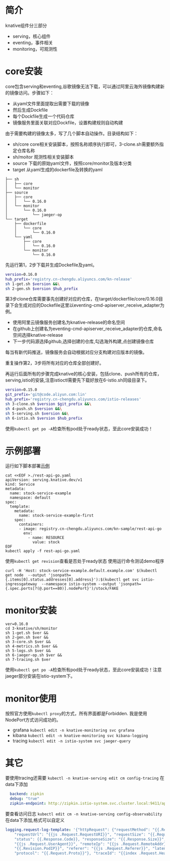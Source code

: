 # 简介
knative组件分三部分
- serving，核心组件
- eventing，事件相关
- monitoring，可观测性

# core安装
core包含serving和eventing,谷歌镜像无法下载，可以通过阿里云海外镜像构建新的镜像访问。步骤如下：
- 从yaml文件里面提取出需要下载的镜像
- 然后生成Dockfile
- 每个Dockfile生成一个代码仓库
- 镜像服务里面关联对应Dockfile，设置构建规则自动构建

由于需要构建的镜像太多，写了几个脚本自动操作。目录结构如下：

- sh/core core相关安装脚本，按照名称顺序执行即可，3-clone.sh需要额外指定仓库名称
- sh/moitor 观测性相关安装脚本
- source 下载的原始yaml文件，按照core/monitor及版本分类
- target 从yaml生成的dockerfile及转换的yaml
```
├── sh
│   ├── core
│   └── monitor
├── source
│   ├── core
│   │   └── 0.16.0
│   └── monitor
│       └── 0.16.0
│           └── jaeger-op
└── target
    ├── dockerfile
    │   └── core
    │       └── 0.16.0
    └── yaml
        ├── core
        │   └── 0.16.0
        └── monitor
            └── 0.16.0
```
先运行第1，2步下载并生成Dockefile及yaml。
```bash
version=0.16.0
hub_prefix='registry.cn-chengdu.aliyuncs.com/kn-release'
sh 1-get.sh $version &&\
sh 2-gen.sh $version $hub_prefix
```
第3步clone仓库需要事先创建好对应的仓库，在target/dockerfile/core/0.16.0目录下会生成对应的Dockefile这里以eventing-cmd-apiserver_receive_adapter为例。
- 使用阿里云镜像服务创建名为knative-release的命名空间
- 在github上创建名为eventing-cmd-apiserver_receive_adapter的仓库,命名空间选择knative-release
- 下一步代码源选择github,选择创建的仓库,勾选海外构建,点创建镜像仓库

每当有新代码推送，镜像服务会自动根据对应分支构建对应版本的镜像。

重复操作第2，3步将所有对应的仓库全部创建好。

再运行后面所有的步骤完成knative的核心安装，包括clone、push所有的仓库，serving,istio的安装,注意istioctl需要先下载好放在6-istio.sh同级目录下。
```bash
version=0.15.0
git_prefix='git@code.aliyun.com:lin'
hub_prefix='registry.cn-chengdu.aliyuncs.com/istio-releases'
sh 3-clone.sh $version $git_prefix &&\
sh 4-push.sh $version &&\
sh 5-serving.sh $version &&\
sh 6-istio.sh $version $hub_prefix
```
使用```kubectl get po -A```检查所有pod处于ready状态，至此core安装成功！
# 示例部署
运行如下脚本部署[示例](https://knative.dev/docs/serving/samples/rest-api-go/index.html)
```shell
cat <<EOF >./rest-api-go.yaml
apiVersion: serving.knative.dev/v1
kind: Service
metadata:
  name: stock-service-example
  namespace: default
spec:
  template:
    metadata:
      name: stock-service-example-first
    spec:
      containers:
      - image: registry.cn-chengdu.aliyuncs.com/kn-sample/rest-api-go
        env:
          - name: RESOURCE
            value: stock
EOF
kubectl apply -f rest-api-go.yaml
```
使用```kubectl get revision```查看是否处于ready状态
使用运行命令测试demo程序
```shell
curl -H 'Host: stock-service-example.default.example.com' $(kubectl get node  --output 'jsonpath={.items[0].status.addresses[0].address}'):$(kubectl get svc istio-ingressgateway  --namespace istio-system --output 'jsonpath={.spec.ports[?(@.port==80)].nodePort}')/stock/FAKE
```
# monitor安装
```shell
ver=0.16.0
cd 3-knative/sh/monitor
sh 1-get.sh $ver &&
sh 2-gen.sh $ver &&
sh 3-core.sh $ver &&
sh 4-metrics.sh $ver &&
sh 5-logs.sh $ver &&
sh 6-jaeger-op.sh $ver &&
sh 7-tracing.sh $ver
```
使用```kubectl get po -A```检查所有pod处于ready状态，至此core安装成功！注意jaeger部分安装在istio-system下。

# monitor使用
按照官方使用```kubectl proxy```的方式，所有界面都是Forbidden.
我是使用NodePort方式访问成功的。
- grafana ```kubectl edit -n knative-monitoring svc grafana```
- kibana ```kubectl edit -n knative-monitoring svc kibana-logging```
- tracing ```kubectl edit -n istio-system svc jaeger-query```

# 其它
要使用tracing还需要
```kubectl -n knative-serving edit cm config-tracing```
在data下添加
```yaml
  backend: zipkin
  debug: "true"
  zipkin-endpoint: http://zipkin.istio-system.svc.cluster.local:9411/api/v2/spans
```
要查看访问日志
```kubectl edit cm -n knative-serving config-observability```
在data下添加,格式可以自定义
```yaml
logging.request-log-template: '{"httpRequest": {"requestMethod": "{{.Request.Method}}",
    "requestUrl": "{{js .Request.RequestURI}}", "requestSize": "{{.Request.ContentLength}}",
    "status": {{.Response.Code}}, "responseSize": "{{.Response.Size}}", "userAgent":
    "{{js .Request.UserAgent}}", "remoteIp": "{{js .Request.RemoteAddr}}", "serverIp":
    "{{.Revision.PodIP}}", "referer": "{{js .Request.Referer}}", "latency": "{{.Response.Latency}}s",
    "protocol": "{{.Request.Proto}}"}, "traceId": "{{index .Request.Header "X-B3-Traceid"}}"}'
```